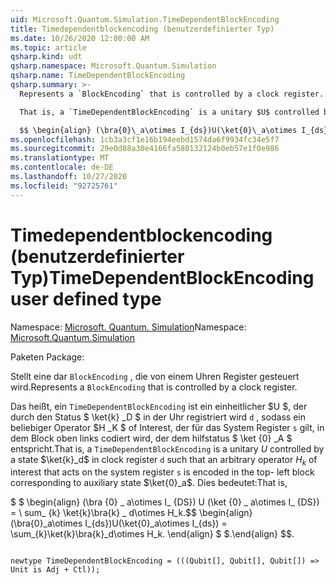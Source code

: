 ```yaml
---
uid: Microsoft.Quantum.Simulation.TimeDependentBlockEncoding
title: Timedependentblockencoding (benutzerdefinierter Typ)
ms.date: 10/26/2020 12:00:00 AM
ms.topic: article
qsharp.kind: udt
qsharp.namespace: Microsoft.Quantum.Simulation
qsharp.name: TimeDependentBlockEncoding
qsharp.summary: >-
  Represents a `BlockEncoding` that is controlled by a clock register.

  That is, a `TimeDependentBlockEncoding` is a unitary $U$ controlled by a state $\ket{k}_d$ in clock register `d` such that an arbitrary operator $H_k$ of interest that acts on the system register `s` is encoded in the top- left block corresponding to auxiliary state $\ket{0}_a$. That is,

  $$ \begin{align} (\bra{0}\_a\otimes I_{ds})U(\ket{0}\_a\otimes I_{ds}) = \sum_{k}\ket{k}\bra{k}\_d\otimes H_k. \end{align} $$.
ms.openlocfilehash: 1cb3a3cf1e16b194eebd1574da6f9934fc34e5f7
ms.sourcegitcommit: 29e0d88a30e4166fa580132124b0eb57e1f0e986
ms.translationtype: MT
ms.contentlocale: de-DE
ms.lasthandoff: 10/27/2020
ms.locfileid: "92725761"
---
```

# <a name="timedependentblockencoding-user-defined-type"></a><span data-ttu-id="2d453-102">Timedependentblockencoding (benutzerdefinierter Typ)</span><span class="sxs-lookup"><span data-stu-id="2d453-102">TimeDependentBlockEncoding user defined type</span></span>

<span data-ttu-id="2d453-103">Namespace: [Microsoft. Quantum. Simulation](xref:Microsoft.Quantum.Simulation)</span><span class="sxs-lookup"><span data-stu-id="2d453-103">Namespace: [Microsoft.Quantum.Simulation](xref:Microsoft.Quantum.Simulation)</span></span>

<span data-ttu-id="2d453-104">Paketen [](https://nuget.org/packages/)</span><span class="sxs-lookup"><span data-stu-id="2d453-104">Package: [](https://nuget.org/packages/)</span></span>


<span data-ttu-id="2d453-105">Stellt eine dar `BlockEncoding` , die von einem Uhren Register gesteuert wird.</span><span class="sxs-lookup"><span data-stu-id="2d453-105">Represents a `BlockEncoding` that is controlled by a clock register.</span></span>

<span data-ttu-id="2d453-106">Das heißt, ein `TimeDependentBlockEncoding` ist ein einheitlicher $U $, der durch den Status $ \ket{k} _D $ in der Uhr registriert wird `d` , sodass ein beliebiger Operator $H _K $ of Interest, der für das System Register `s` gilt, in dem Block oben links codiert wird, der dem hilfstatus $ \ket {0} _A $ entspricht.</span><span class="sxs-lookup"><span data-stu-id="2d453-106">That is, a `TimeDependentBlockEncoding` is a unitary $U$ controlled by a state $\ket{k}_d$ in clock register `d` such that an arbitrary operator $H_k$ of interest that acts on the system register `s` is encoded in the top- left block corresponding to auxiliary state $\ket{0}_a$.</span></span> <span data-ttu-id="2d453-107">Dies bedeutet:</span><span class="sxs-lookup"><span data-stu-id="2d453-107">That is,</span></span>

<span data-ttu-id="2d453-108">$ $ \begin{align} (\bra {0} \_ a\otimes I_ {DS}) U (\ket {0} \_ a\otimes I_ {DS}) = \ sum_ {k} \ket{k}\bra{k} \_ d\otimes H_k.</span><span class="sxs-lookup"><span data-stu-id="2d453-108">$$ \begin{align} (\bra{0}\_a\otimes I_{ds})U(\ket{0}\_a\otimes I_{ds}) = \sum_{k}\ket{k}\bra{k}\_d\otimes H_k.</span></span>
<span data-ttu-id="2d453-109">\end{align} $ $.</span><span class="sxs-lookup"><span data-stu-id="2d453-109">\end{align} $$.</span></span>

```qsharp

newtype TimeDependentBlockEncoding = (((Qubit[], Qubit[], Qubit[]) => Unit is Adj + Ctl));
```

